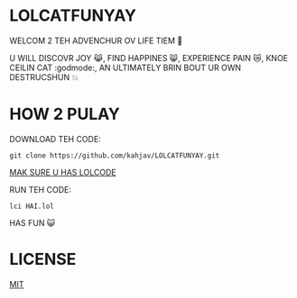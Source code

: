# LOLCATFUNYAY
WELCOM 2 TEH ADVENCHUR OV LIFE TIEM :bicyclist:

U WILL DISCOVR JOY :joy_cat:, FIND HAPPINES :smile_cat:, EXPERIENCE PAIN :crying_cat_face:, KNOE CEILIN CAT :godmode:, AN ULTIMATELY BRIN BOUT UR OWN DESTRUCSHUN :boom:

# HOW 2 PULAY
DOWNLOAD TEH CODE:

`git clone https://github.com/kahjav/LOLCATFUNYAY.git`

[MAK SURE U HAS LOLCODE](http://lolcode.org/)

RUN TEH CODE:

`lci HAI.lol`

HAS FUN :smiley_cat:

# LICENSE
[MIT](http://opensource.org/licenses/MIT)
